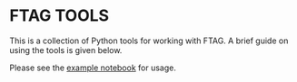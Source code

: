 # FTAG TOOLS

This is a collection of Python tools for working with FTAG. A brief guide on using the tools is given below.

Please see the [example notebook](example.ipynb) for usage.